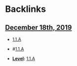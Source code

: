 
# Backlinks
## [December 18th, 2019](<December 18th, 2019.md>)
- [1.1.A](<1.1.A.md>)

- #[1.1.A](<1.1.A.md>)

- **[Level](<Level.md>):** [1.1.A](<1.1.A.md>)

